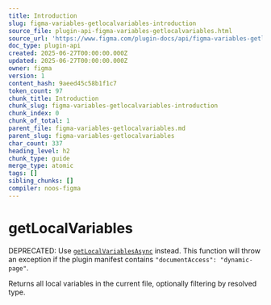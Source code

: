```yaml
---
title: Introduction
slug: figma-variables-getlocalvariables-introduction
source_file: plugin-api-figma-variables-getlocalvariables.html
source_url: 'https://www.figma.com/plugin-docs/api/figma-variables-getlocalvariables/'
doc_type: plugin-api
created: 2025-06-27T00:00:00.000Z
updated: 2025-06-27T00:00:00.000Z
owner: figma
version: 1
content_hash: 9aeed45c58b1f1c7
token_count: 97
chunk_title: Introduction
chunk_slug: figma-variables-getlocalvariables-introduction
chunk_index: 0
chunk_of_total: 1
parent_file: figma-variables-getlocalvariables.md
parent_slug: figma-variables-getlocalvariables
char_count: 337
heading_level: h2
chunk_type: guide
merge_type: atomic
tags: []
sibling_chunks: []
compiler: noos-figma
---
```


# getLocalVariables

DEPRECATED: Use [`getLocalVariablesAsync`](/plugin-docs/api/properties/figma-variables-getlocalvariablesasync/)
 instead. This function will throw an exception if the plugin manifest contains `"documentAccess": "dynamic-page"`.

Returns all local variables in the current file, optionally filtering by resolved type.
